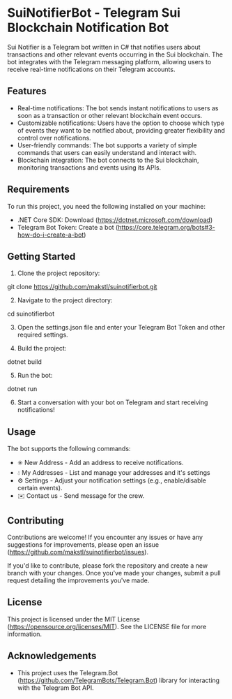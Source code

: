 # SuiNotifierBot - Telegram Sui Blockchain Notification Bot

Sui Notifier is a Telegram bot written in C# that notifies users about transactions and other relevant events occurring in the Sui blockchain. The bot integrates with the Telegram messaging platform, allowing users to receive real-time notifications on their Telegram accounts.

## Features

- Real-time notifications: The bot sends instant notifications to users as soon as a transaction or other relevant blockchain event occurs.
- Customizable notifications: Users have the option to choose which type of events they want to be notified about, providing greater flexibility and control over notifications.
- User-friendly commands: The bot supports a variety of simple commands that users can easily understand and interact with.
- Blockchain integration: The bot connects to the Sui blockchain, monitoring transactions and events using its APIs.

## Requirements

To run this project, you need the following installed on your machine:

- .NET Core SDK: Download (https://dotnet.microsoft.com/download)
- Telegram Bot Token: Create a bot (https://core.telegram.org/bots#3-how-do-i-create-a-bot)

## Getting Started

1. Clone the project repository:

git clone https://github.com/makstl/suinotifierbot.git


2. Navigate to the project directory:

cd suinotifierbot


3. Open the settings.json file and enter your Telegram Bot Token and other required settings.

4. Build the project:

dotnet build


5. Run the bot:

dotnet run


6. Start a conversation with your bot on Telegram and start receiving notifications!

## Usage

The bot supports the following commands:

- ✳️ New Address - Add an address to receive notifications.
- 💧 My Addresses - List and manage your addresses and it's settings
- ⚙️ Settings - Adjust your notification settings (e.g., enable/disable certain events).
- ✉️ Contact us - Send message for the crew.

## Contributing

Contributions are welcome! If you encounter any issues or have any suggestions for improvements, please open an issue (https://github.com/makstl/suinotifierbot/issues).

If you'd like to contribute, please fork the repository and create a new branch with your changes. Once you've made your changes, submit a pull request detailing the improvements you've made.

## License

This project is licensed under the MIT License (https://opensource.org/licenses/MIT). See the LICENSE file for more information.

## Acknowledgements

- This project uses the Telegram.Bot (https://github.com/TelegramBots/Telegram.Bot) library for interacting with the Telegram Bot API.
